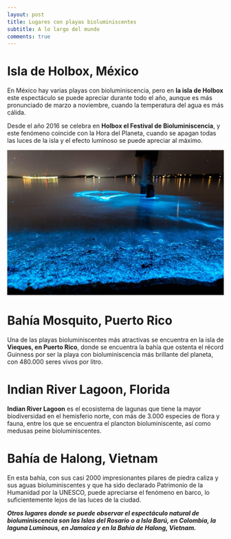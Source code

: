 ```yaml
---
layout: post
title: Lugares con playas bioluminiscentes
subtitle: A lo largo del mundo
comments: true
---
```


# Isla de Holbox, México

En México hay varias playas con bioluminiscencia, pero en **la isla de Holbox** este espectáculo se puede apreciar durante todo el año, aunque es más pronunciado de marzo a noviembre, cuando la temperatura del agua es más cálida.

Desde el año 2016 se celebra en **Holbox el Festival de Bioluminiscencia**, y este fenómeno coincide con la Hora del Planeta, cuando se apagan todas las luces de la isla y el efecto luminoso se puede apreciar al máximo.

![Holbox](../assets/img/playa3lagoon.jpg)

# Bahía Mosquito, Puerto Rico
Una de las playas bioluminiscentes más atractivas se encuentra en la isla de **Vieques, en Puerto Rico**, donde se encuentra la bahía que ostenta el récord Guinness por ser la playa con bioluminiscencia más brillante del planeta, con 480.000 seres vivos por litro.

# Indian River Lagoon, Florida
**Indian River Lagoon** es el ecosistema de lagunas que tiene la mayor biodiversidad en el hemisferio norte, con más de 3.000 especies de flora y fauna, entre los que se encuentra el plancton bioluminiscente, así como medusas peine bioluminiscentes.

# Bahía de Halong, Vietnam
En esta bahía, con sus casi 2000 impresionantes pilares de piedra caliza y sus aguas bioluminiscentes y que ha sido declarado Patrimonio de la Humanidad por la UNESCO, puede apreciarse el fenómeno en barco, lo suficientemente lejos de las luces de la ciudad.


***Otros lugares donde se puede observar el espectáculo natural de bioluminiscencia son las Islas del Rosario o a Isla Barú, en Colombia, la laguna Luminous, en Jamaica y en la Bahía de Halong, Vietnam.***
